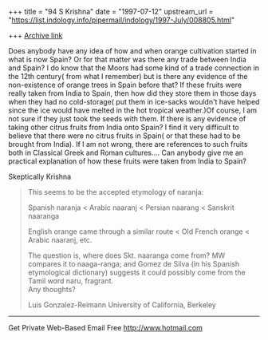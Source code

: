 +++
title = "94 S Krishna"
date = "1997-07-12"
upstream_url = "https://list.indology.info/pipermail/indology/1997-July/008805.html"

+++
[Archive link](https://list.indology.info/pipermail/indology/1997-July/008805.html)



Does anybody have any idea of how and when orange cultivation started in 
what is now Spain? Or for that matter was there any trade between India 
and Spain? 
 I do know that the Moors had some kind of a trade connection in the 
12th century( from what I remember) but is there any evidence of the 
non-existence of orange trees in Spain before that?
 If these fruits were really taken from India to Spain, then how did 
they store them in those days when they had no cold-storage( put them in 
ice-sacks wouldn't have helped since the ice would have melted in the 
hot tropical weather.)Of course, I am not sure if they just took the 
seeds with them.
 If there is any evidence of taking other citrus fruits from India onto 
Spain?
  I find it very difficult to believe that there were no citrus fruits 
in Spain( or that these had to be brought from India). If I am not 
wrong, there are references to such fruits both in Classical Greek and 
Roman cultures.... Can anybody give me an practical explanation of how 
these fruits were taken from India to Spain?

Skeptically
Krishna
>
>This seems to be the accepted etymology of naranja:
>
>Spanish naranja < Arabic naaranj < Persian naarang < Sanskrit naaranga
>
>English orange came through a similar route < Old French orange < 
Arabic
>naaranj, etc.
>
>The question is, where does Skt. naaranga come from?  MW compares it to
>naaga-ranga; and Gomez de Silva (in his Spanish etymological 
dictionary)
>suggests it could possibly come from the Tamil word naru, fragrant.  
Any
>thoughts?
>
>
>Luis Gonzalez-Reimann
>University of California, Berkeley
>
>
>


_______________________________________________________
Get Private Web-Based Email Free http://www.hotmail.com




